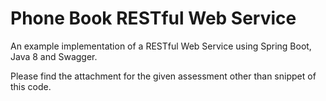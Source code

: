 # Phone Book RESTful Web Service

An example implementation of a RESTful Web Service using Spring Boot, Java 8 and Swagger.

Please find the attachment for the given assessment other than snippet of this code.

